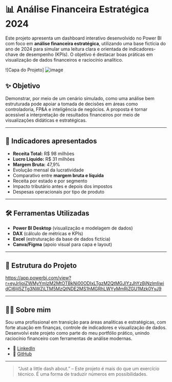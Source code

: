 # 📊 Análise Financeira Estratégica 2024

Este projeto apresenta um dashboard interativo desenvolvido no Power BI com foco em **análise financeira estratégica**, utilizando uma base fictícia do ano de 2024 para simular uma leitura clara e orientada de indicadores-chave de desempenho (KPIs). O objetivo é destacar boas práticas em visualização de dados financeiros e raciocínio analítico.

![Capa do Projeto]
![image](https://github.com/user-attachments/assets/3c0d08a4-db84-4282-88ef-3a33ebcce48e)



## ✨ Objetivo

Demonstrar, por meio de um cenário simulado, como uma análise bem estruturada pode apoiar a tomada de decisões em áreas como controladoria, FP&A e inteligência de negócios. A proposta é tornar acessível a interpretação de resultados financeiros por meio de visualizações didáticas e estratégicas.

---

## 📌 Indicadores apresentados

- **Receita Total:** R$ 98 milhões  
- **Lucro Líquido:** R$ 31 milhões  
- **Margem Bruta:** 47,9%  
- Evolução mensal da lucratividade  
- Comparativo entre **margem bruta e líquida**  
- Receita por estado e por segmento  
- Impacto tributário antes e depois dos impostos  
- Despesas operacionais por tipo de produto

---

## 🛠️ Ferramentas Utilizadas

- **Power BI Desktop** (visualização e modelagem de dados)  
- **DAX** (cálculo de métricas e KPIs)  
- **Excel** (estruturação da base de dados fictícia)  
- **Canva/Figma** (apoio visual para capa e layout)

---

## 📂 Estrutura do Projeto
https://app.powerbi.com/view?r=eyJrIjoiZWMyYmIzM2MtOTBkNi00ODIxLTgzM2QtMGJlYzJhYzBjNzlmIiwidCI6IjI5ZTg3NWZjLTM5MzQtNDE2MS1hMGRhLWYyMmRjZGU1Mzk0YyJ9

---

## 👩‍💻 Sobre mim

Sou uma profissional em transição para áreas analíticas e estratégicas, com forte atuação em finanças, controle de indicadores e visualização de dados. Desenvolvi este projeto como parte do meu portfólio prático, unindo raciocínio financeiro com ferramentas de análise modernas.

- 🔗 [LinkedIn](https://www.linkedin.com/in/andrea-jocelina-cea-/)  
- 🔗 [GitHub](https://github.com/AndreaSilva2025)

---

> “Just a little dash about.” – Este projeto é mais do que um exercício técnico. É uma forma de traduzir números em possibilidades.

